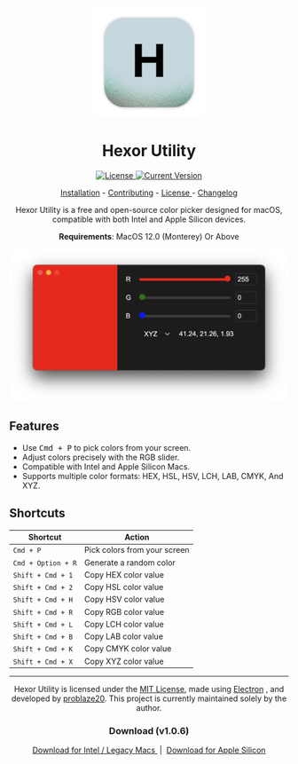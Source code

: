 <p align="center">
  <img src="https://github.com/problaze20/Hexor-Utility/blob/main/Images/Icon-v1.0.5.png?raw=true" alt="Hexor Utility Icon" width="200" />
</p>

<h1 align="center">Hexor Utility</h1>

<p align="center">
  <a href="https://github.com/problaze20/Hexor-Utility/blob/main/LICENSE">
    <img src="https://img.shields.io/github/license/problaze20/Hexor-Utility?style=flat-square" alt="License" />
  </a>
  <a href="#">
    <img src="https://img.shields.io/badge/Version-v1.0.6-d53c50?style=flat-square" alt="Current Version" />
  </a>
</p>

<p align="center"> <a href="https://github.com/problaze20/Hexor-Utility/blob/main/INSTALLATION.md"> Installation</a> - <a href="https://github.com/problaze20/Hexor-Utility/blob/main/CONTRIBUTING.md">Contributing</a> - <a href="https://github.com/problaze20/Hexor-Utility/blob/main/LICENSE"> License </a> - <a href="https://github.com/problaze20/Hexor-Utility/blob/main/CHANGELOG.md"> Changelog </a> </p>
<p align="center"> Hexor Utility is a free and open-source color picker designed for macOS, compatible with both Intel and Apple Silicon devices.</p>
<p align="center"> <b>Requirements</b>: MacOS 12.0 (Monterey) Or Above </p>

<p align="center">
  <img src="https://github.com/problaze20/Hexor-Utility/blob/main/Images/IMG-v1.0.6.png?raw=true" alt="Hexor Utility Screenshot" width="800" />
</p>

<h2>Features</h2>

- Use <kbd>Cmd + P</kbd> to pick colors from your screen.
- Adjust colors precisely with the RGB slider.
- Compatible with Intel and Apple Silicon Macs.
- Supports multiple color formats: HEX, HSL, HSV, LCH, LAB, CMYK, And XYZ.

<h2> Shortcuts </h2>

| Shortcut           | Action                       |
| ------------------ | ---------------------------- |
| `Cmd + P`          | Pick colors from your screen |
| `Cmd + Option + R` | Generate a random color      |
| `Shift + Cmd + 1`  | Copy HEX color value         |
| `Shift + Cmd + 2`  | Copy HSL color value         |
| `Shift + Cmd + H`  | Copy HSV color value         |
| `Shift + Cmd + R`  | Copy RGB color value         |
| `Shift + Cmd + L`  | Copy LCH color value         |
| `Shift + Cmd + B`  | Copy LAB color value         |
| `Shift + Cmd + K`  | Copy CMYK color value        |
| `Shift + Cmd + X`  | Copy XYZ color value         |


---

<p align="center">
  Hexor Utility is licensed under the <a href="https://github.com/problaze20/Hexor-Utility/blob/main/LICENSE">MIT License</a>, made using <a href="https://electronjs.org">Electron</a>
, and developed by <a href="https://github.com/problaze20/">problaze20</a>.  
  This project is currently maintained solely by the author.
</p>

<h3 align="center"> Download (v1.0.6) </h3>

<p align="center">
  <a href="https://github.com/problaze20/Hexor-Utility/releases/download/v1.0.6/Hexor.Utility-mac-x64-v1.0.6.zip">
    Download for Intel / Legacy Macs
  </a>
  &nbsp;|&nbsp;
  <a href="https://github.com/problaze20/Hexor-Utility/releases/download/v1.0.6/Hexor.Utility-mac-arm64-v1.0.6.zip">
    Download for Apple Silicon
  </a>
</p>

